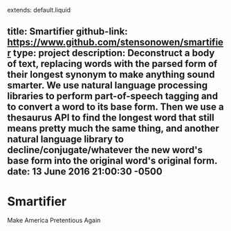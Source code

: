extends: default.liquid

title: Smartifier
github-link: https://www.github.com/stensonowen/smartifier
type: project
description: Deconstruct a body of text, replacing words with the parsed form of their longest synonym to make anything sound smarter. We use natural language processing libraries to perform part-of-speech tagging and to convert a word to its base form. Then we use a thesaurus API to find the longest word that still means pretty much the same thing, and another natural language library to decline/conjugate/whatever the new word's base form into the original word's original form. 
date: 13 June 2016 21:00:30 -0500
---

# Smartifier

 Make America Pretentious Again

